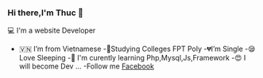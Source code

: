 ### Hi there,I'm Thuc 👋



💻 I'm a website Developer
- 🇻🇳 I’m from Vietnamese 
-🏣Studying Colleges FPT Poly
-💔I’m Single 
-😪 Love Sleeping
-🐘 I'm curently learning Php,Mysql,Js,Framework
-😍 I will become Dev ...
-Follow me [Facebook](https://www.facebook.com/profile.php?id=100022250130335)
